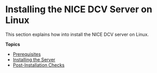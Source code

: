# Installing the NICE DCV Server on Linux<a name="setting-up-installing-linux"></a>

This section explains how into install the NICE DCV server on Linux\.

**Topics**
+ [Prerequisites](setting-up-installing-linux-prereq.md)
+ [Installing the Server](setting-up-installing-linux-server.md)
+ [Post\-Installation Checks](setting-up-installing-linux-checks.md)